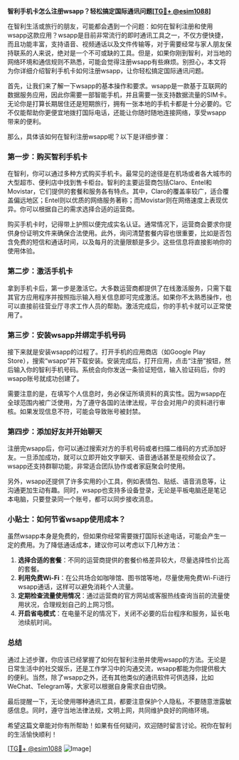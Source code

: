 **智利手机卡怎么注册wsapp？轻松搞定国际通讯问题[[TG💪+ @esim1088](https://t.me/s/esim1088)]**

在智利生活或旅行的朋友，可能都会遇到一个问题：如何在智利注册和使用wsapp这款应用？wsapp是目前非常流行的即时通讯工具之一，不仅方便快捷，而且功能丰富，支持语音、视频通话以及文件传输等，对于需要经常与家人朋友保持联系的人来说，绝对是一个不可或缺的工具。但是，如果你刚到智利，对当地的网络环境和通信规则不熟悉，可能会觉得注册wsapp有些麻烦。别担心，本文将为你详细介绍智利手机卡如何注册wsapp，让你轻松搞定国际通讯问题。

首先，让我们来了解一下wsapp的基本操作和要求。wsapp是一款基于互联网的数据服务应用，因此你需要一部智能手机，并且需要一张支持数据流量的SIM卡。无论你是打算长期居住还是短期旅行，拥有一张本地的手机卡都是十分必要的。它不仅能帮助你更便宜地拨打国际电话，还能让你随时随地连接网络，享受wsapp带来的便利。

那么，具体该如何在智利注册wsapp呢？以下是详细步骤：

### 第一步：购买智利手机卡

在智利，你可以通过多种方式购买手机卡。最常见的途径是在机场或者各大城市的大型超市、便利店中找到售卡柜台。智利的主要运营商包括Claro、Entel和Movistar，它们提供的套餐和服务各有特点。其中，Claro的覆盖率较广，适合覆盖偏远地区；Entel则以优质的网络服务著称；而Movistar则在网络速度上表现优异。你可以根据自己的需求选择合适的运营商。

购买手机卡时，记得带上护照以便完成实名认证。通常情况下，运营商会要求你提供身份证明文件来确保合法使用。此外，询问清楚套餐内容也很重要，比如是否包含免费的短信和通话时间，以及每月的流量限额是多少。这些信息将直接影响你的使用体验。

### 第二步：激活手机卡

拿到手机卡后，第一步是激活它。大多数运营商都提供了在线激活服务，只需下载其官方应用程序并按照指示输入相关信息即可完成激活。如果你不太熟悉操作，也可以直接前往营业厅寻求工作人员的帮助。激活完成后，你的手机卡就可以正常使用了。

### 第三步：安装wsapp并绑定手机号码

接下来就是安装wsapp的过程了。打开手机的应用商店（如Google Play Store），搜索“wsapp”并下载安装。安装完成后，打开应用，点击“注册”按钮，然后输入你的智利手机号码。系统会向你发送一条验证短信，输入验证码后，你的wsapp账号就成功创建了。

需要注意的是，在填写个人信息时，务必保证所填资料的真实性。因为wsapp在全球范围内被广泛使用，为了遵守各国的法律法规，平台会对用户的资料进行审核。如果发现信息不符，可能会导致账号被封禁。

### 第四步：添加好友并开始聊天

注册完wsapp后，你可以通过搜索对方的手机号码或者扫描二维码的方式添加好友。一旦添加成功，就可以立即开始文字聊天、语音通话甚至是视频会议了。wsapp还支持群聊功能，非常适合团队协作或者家庭聚会时使用。

另外，wsapp还提供了许多实用的小工具，例如表情包、贴纸、语音消息等，让沟通更加生动有趣。同时，wsapp也支持多设备登录，无论是平板电脑还是笔记本电脑，只要登录同一个账号，都可以同步接收消息。

### 小贴士：如何节省wsapp使用成本？

虽然wsapp本身是免费的，但如果你经常需要拨打国际长途电话，可能会产生一定的费用。为了降低通话成本，建议你可以考虑以下几种方法：

1. **选择合适的套餐**：不同的运营商提供的套餐价格差异较大，尽量选择性价比高的套餐。
2. **利用免费Wi-Fi**：在公共场合如咖啡馆、图书馆等地，尽量使用免费Wi-Fi进行wsapp通话，这样可以避免消耗个人流量。
3. **定期检查流量使用情况**：通过运营商的官方网站或客服热线查询当前的流量使用状况，合理规划自己的上网习惯。
4. **开启省电模式**：在电量不足的情况下，关闭不必要的后台程序和服务，延长电池续航时间。

### 总结

通过上述步骤，你应该已经掌握了如何在智利注册并使用wsapp的方法。无论是日常生活中的社交娱乐，还是工作学习中的沟通交流，wsapp都能为你提供极大的便利。当然，除了wsapp之外，还有其他类似的通讯软件可供选择，比如WeChat、Telegram等，大家可以根据自身需求自由切换。

最后提醒一下，无论使用哪种通讯工具，都要注意保护个人隐私，不要随意泄露敏感信息。同时，遵守当地法律法规，文明上网，共同维护良好的网络环境。

希望这篇文章能对你有所帮助！如果有任何疑问，欢迎随时留言讨论。祝你在智利的生活愉快顺利！

[[TG💪+ @esim1088](https://t.me/s/esim1088) ![Image](https://i.postimg.cc/4NQfJmqS/Snipaste-2025-05-13-00-14-12.png)]
